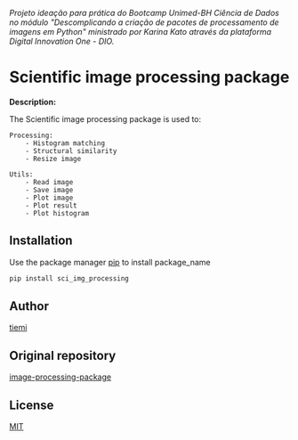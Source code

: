 *Projeto ideação para prática do Bootcamp Unimed-BH Ciência de Dados no módulo "Descomplicando a criação de pacotes de processamento de imagens em Python" ministrado por Karina Kato através da plataforma Digital Innovation One - DIO.*

# Scientific image processing package

**Description:**
 
The Scientific image processing package is used to:
	
	Processing:
		- Histogram matching 
		- Structural similarity
		- Resize image
	
	Utils:
		- Read image
		- Save image
		- Plot image
		- Plot result
		- Plot histogram

## Installation

Use the package manager [pip](https://pip.pypa.io/en/stable/) to install package_name

```bash
pip install sci_img_processing
```
## Author
[tiemi](https://github.com/tiemi/)

## Original repository
[image-processing-package](https://github.com/tiemi/image-processing-package)

## License
[MIT](https://choosealicense.com/licenses/mit/)